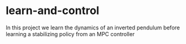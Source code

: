 # learn-and-control

In this project we learn the dynamics of an inverted pendulum before learning a stabilizing policy from an MPC controller
